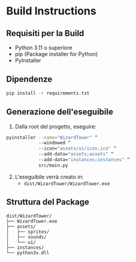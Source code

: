 # Build Instructions

## Requisiti per la Build
- Python 3.11 o superiore
- pip (Package installer for Python)
- PyInstaller

## Dipendenze
```bash
pip install -r requirements.txt
```

## Generazione dell'eseguibile
1. Dalla root del progetto, eseguire:
```bash
pyinstaller --name="WizardTower" ^
            --windowed ^
            --icon="assets/ui/icon.ico" ^
            --add-data="assets;assets" ^
            --add-data="instances;instances" ^
            src/main.py
```

2. L'eseguibile verrà creato in:
   - `dist/WizardTower/WizardTower.exe`

## Struttura del Package
```
dist/WizardTower/
├── WizardTower.exe
├── assets/
│   ├── sprites/
│   ├── sounds/
│   └── ui/
├── instances/
└── python3x.dll
```
